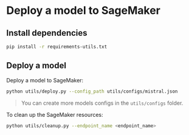 # Deploy a model to SageMaker

## Install dependencies

```bash
pip install -r requirements-utils.txt
```

## Deploy a model

Deploy a model to SageMaker:

```bash
python utils/deploy.py --config_path utils/configs/mistral.json
```

> You can create more models configs in the `utils/configs` folder.

To clean up the SageMaker resources:

```bash
python utils/cleanup.py --endpoint_name <endpoint_name>
```
